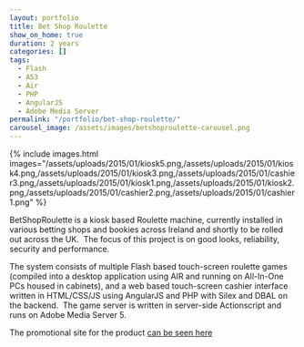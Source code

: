 ```yaml
---
layout: portfolio
title: Bet Shop Roulette
show_on_home: true
duration: 2 years
categories: []
tags:
  - Flash
  - AS3
  - Air
  - PHP
  - AngularJS
  - Adobe Media Server
permalink: "/portfolio/bet-shop-roulette/"
carousel_image: /assets/images/betshoproulette-carousel.png
---
```


{% include images.html images="/assets/uploads/2015/01/kiosk5.png,/assets/uploads/2015/01/kiosk4.png,/assets/uploads/2015/01/kiosk3.png,/assets/uploads/2015/01/cashier3.png,/assets/uploads/2015/01/kiosk1.png,/assets/uploads/2015/01/kiosk2.png,/assets/uploads/2015/01/cashier2.png,/assets/uploads/2015/01/cashier1.png" %}

BetShopRoulette is a kiosk based Roulette machine, currently installed in
various betting shops and bookies across Ireland and shortly to be rolled out
across the UK.  The focus of this project is on good looks, reliability,
security and performance.

The system consists of multiple Flash based touch-screen roulette games
(compiled into a desktop application using AIR and running on All-In-One PCs
housed in cabinets), and a web based touch-screen cashier interface written in
HTML/CSS/JS using AngularJS and PHP with Silex and DBAL on the backend.  The
game server is written in server-side Actionscript and runs on Adobe Media
Server 5.

The promotional site for the product [can be seen here](https://www.kingbet.ie/)
